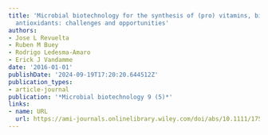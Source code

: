 ```yaml
---
title: 'Microbial biotechnology for the synthesis of (pro) vitamins, biopigments and
  antioxidants: challenges and opportunities'
authors:
- Jose L Revuelta
- Ruben M Buey
- Rodrigo Ledesma‐Amaro
- Erick J Vandamme
date: '2016-01-01'
publishDate: '2024-09-19T17:20:20.644512Z'
publication_types:
- article-journal
publication: '*Microbial biotechnology 9 (5)*'
links:
- name: URL
  url: https://ami-journals.onlinelibrary.wiley.com/doi/abs/10.1111/1751-7915.12379
---
```

